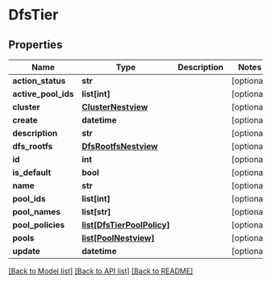 # DfsTier

## Properties
Name | Type | Description | Notes
------------ | ------------- | ------------- | -------------
**action_status** | **str** |  | [optional] 
**active_pool_ids** | **list[int]** |  | [optional] 
**cluster** | [**ClusterNestview**](ClusterNestview.md) |  | [optional] 
**create** | **datetime** |  | [optional] 
**description** | **str** |  | [optional] 
**dfs_rootfs** | [**DfsRootfsNestview**](DfsRootfsNestview.md) |  | [optional] 
**id** | **int** |  | [optional] 
**is_default** | **bool** |  | [optional] 
**name** | **str** |  | [optional] 
**pool_ids** | **list[int]** |  | [optional] 
**pool_names** | **list[str]** |  | [optional] 
**pool_policies** | [**list[DfsTierPoolPolicy]**](DfsTierPoolPolicy.md) |  | [optional] 
**pools** | [**list[PoolNestview]**](PoolNestview.md) |  | [optional] 
**update** | **datetime** |  | [optional] 

[[Back to Model list]](../README.md#documentation-for-models) [[Back to API list]](../README.md#documentation-for-api-endpoints) [[Back to README]](../README.md)


